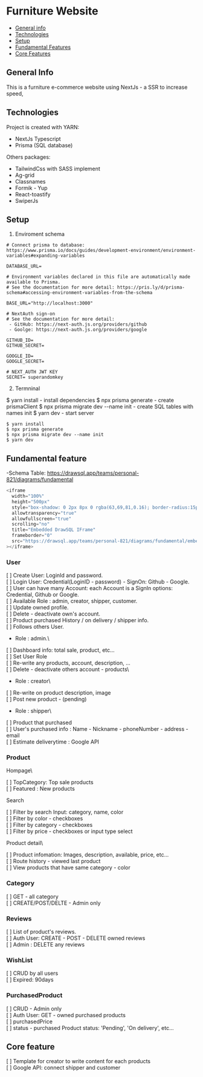 # Furniture Website

- [General info](#general-info)
- [Technologies](#technologies)
- [Setup](#setup)
- [Fundamental Features](#fundamental-feature)
- [Core Features](#core-feature)

## General Info

This is a furniture e-commerce website using NextJs - a SSR to increase speed,

## Technologies

Project is created with YARN:

- NextJs Typescript
- Prisma (SQL database)

Others packages:

- TailwindCss with SASS implement
- Ag-grid
- Classnames
- Formik - Yup
- React-toastify
- SwiperJs

## Setup

1. Enviroment schema

```console
# Connect prisma to database: https://www.prisma.io/docs/guides/development-environment/environment-variables#expanding-variables

DATABASE_URL=

# Environment variables declared in this file are automatically made available to Prisma.
# See the documentation for more detail: https://pris.ly/d/prisma-schema#accessing-environment-variables-from-the-schema

BASE_URL="http://localhost:3000"

# NextAuth sign-on
# See the documentation for more detail:
 - GitHub: https://next-auth.js.org/providers/github
 - Goolge: https://next-auth.js.org/providers/google

GITHUB_ID=
GITHUB_SECRET=

GOOGLE_ID=
GOOGLE_SECRET=

# NEXT_AUTH JWT KEY
SECRET= superandomkey
```

2. Termninal

$ yarn install - install dependencies
$ npx prisma generate - create prismaClient
$ npx prisma migrate dev --name init - create SQL tables with names init
$ yarn dev - start server

```console
$ yarn install
$ npx prisma generate
$ npx prisma migrate dev --name init
$ yarn dev
```

## Fundamental feature

-Schema Table: https://drawsql.app/teams/personal-821/diagrams/fundamental

```js script
<iframe
  width="100%"
  height="500px"
  style="box-shadow: 0 2px 8px 0 rgba(63,69,81,0.16); border-radius:15px;"
  allowtransparency="true"
  allowfullscreen="true"
  scrolling="no"
  title="Embedded DrawSQL IFrame"
  frameborder="0"
  src="https://drawsql.app/teams/personal-821/diagrams/fundamental/embed"
></iframe>
```

### User

[ ] Create User: LoginId and password.\
[ ] Login User: Credential(LoginID - password) - SignOn: Github - Google.\
[ ] User can have many Account: each Account is a SignIn options: Credential, Github or Google.\
[ ] Available Role : admin, creator, shipper, customer.\
[ ] Update owned profile.\
[ ] Delete - deactivate own's account.\
[ ] Product purchased History / on delivery / shipper info.\
[ ] Follows others User.

- Role : admin.\

[ ] Dashboard info: total sale, product, etc...\
 [ ] Set User Role\
 [ ] Re-write any products, account, description, ...\
 [ ] Delete - deactivate others account - products\

- Role : creator\

[ ] Re-write on product description, image\
 [ ] Post new product - (pending)

- Role : shipper\

[ ] Product that purchased\
 [ ] User's purchased info : Name - Nickname - phoneNumber - address - email\
 [ ] Estimate deliverytime : Google API

### Product

Hompage\

[ ] TopCategory: Top sale products\
 [ ] Featured : New products

Search

[ ] Filter by search Input: category, name, color\
 [ ] Filter by color - checkboxes\
 [ ] Filter by category - checkboxes\
 [ ] Filter by price - checkboxes or input type select

Product detail\

[ ] Product infomation: Images, description, available, price, etc...\
 [ ] Route history - viewed last product\
 [ ] View products that have same category - color

### Category

[ ] GET - all category\
 [ ] CREATE/POST/DELTE - Admin only

### Reviews

[ ] List of product's reviews.\
 [ ] Auth User: CREATE - POST - DELETE owned reviews\
 [ ] Admin : DELETE any reviews

### WishList

[ ] CRUD by all users\
 [ ] Expired: 90days

### PurchasedProduct

[ ] CRUD - Admin only\
 [ ] Auth User: GET - owned purchased products\
 [ ] purchasedPrice\
 [ ] status - purchased Product status: 'Pending', 'On delivery', etc...

## Core feature

[ ] Template for creator to write content for each products\
 [ ] Google API: connect shipper and customer
